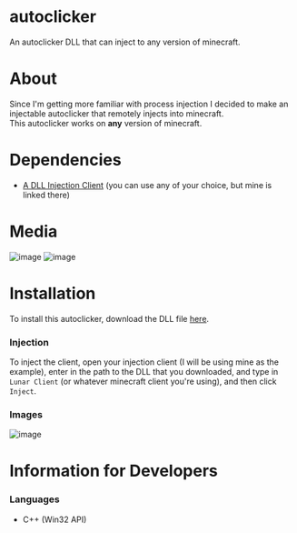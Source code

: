 # autoclicker
An autoclicker DLL that can inject to any version of minecraft.

# About
Since I'm getting more familiar with process injection I decided to make an injectable autoclicker that remotely injects into minecraft.<br />
This autoclicker works on **any** version of minecraft.

# Dependencies
 - [A DLL Injection Client](https://github.com/the-antibody/dll-injector) (you can use any of your choice, but mine is linked there)

# Media
![image](https://user-images.githubusercontent.com/71285258/185803210-4b81c51b-74ed-41c0-bdde-7d39f3298ccf.png)
![image](https://user-images.githubusercontent.com/71285258/185497281-d8076bd5-e544-4f62-b1e0-ed76a3fad979.png)

# Installation
To install this autoclicker, download the DLL file [here](https://github.com/the-antibody/autoclicker/releases/tag/1.0.1).<br />

### Injection
To inject the client, open your injection client (I will be using mine as the example), enter in the path to the DLL that you downloaded, and type in `Lunar Client` (or whatever minecraft client you're using), and then click `Inject`.

### Images
![image](https://user-images.githubusercontent.com/71285258/185554373-566ad7a7-559e-493e-83bf-c821930779a9.png)

# Information for Developers

### Languages
 - C++ (Win32 API)
